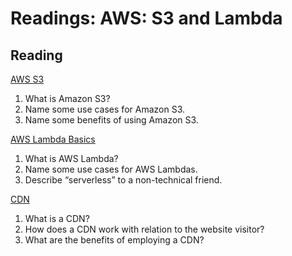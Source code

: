 Readings: AWS: S3 and Lambda
============================

Reading
-------

[AWS S3](https://aws.amazon.com/s3/)

1. What is Amazon S3?
2. Name some use cases for Amazon S3.
3. Name some benefits of using Amazon S3.

[AWS Lambda Basics](https://www.serverless.com/aws-lambda)

1. What is AWS Lambda?
2. Name some use cases for AWS Lambdas.
3. Describe “serverless” to a non-technical friend.

[CDN](https://cyberhoot.com/cybrary/content-delivery-network-cdn/)

1. What is a CDN?
2. How does a CDN work with relation to the website visitor?
3. What are the benefits of employing a CDN?